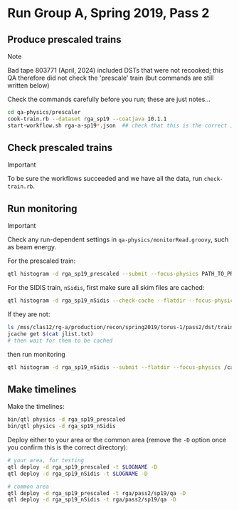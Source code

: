 # Run Group A, Spring 2019, Pass 2

## Produce prescaled trains

> [!NOTE]
> Bad tape 803771 (April, 2024) included DSTs that were not recooked;
> this QA therefore did not check the 'prescale' train (but commands
> are still written below)

Check the commands carefully before you run; these are just notes...
```bash
cd qa-physics/prescaler
cook-train.rb --dataset rga_sp19 --coatjava 10.1.1
start-workflow.sh rga-a-sp19*.json  ## check that this is the correct JSON file before running
```

## Check prescaled trains

> [!IMPORTANT]
> To be sure the workflows succeeded and we have all the data, run `check-train.rb`.

## Run monitoring

> [!IMPORTANT]
> Check any run-dependent settings in `qa-physics/monitorRead.groovy`, such as beam energy.

For the prescaled train:
```bash
qtl histogram -d rga_sp19_prescaled --submit --focus-physics PATH_TO_PRESCALED_TRAIN
```

For the SIDIS train, `nSidis`, first make sure all skim files are cached:
```bash
qtl histogram -d rga_sp19_nSidis --check-cache --flatdir --focus-physics /cache/clas12/rg-a/production/recon/spring2019/torus-1/pass2/dst/train/nSidis
```
If they are not:
```bash
ls /mss/clas12/rg-a/production/recon/spring2019/torus-1/pass2/dst/train/nSidis/* | tee jlist.txt
jcache get $(cat jlist.txt)
# then wait for them to be cached
```
then run monitoring
```bash
qtl histogram -d rga_sp19_nSidis --submit --flatdir --focus-physics /cache/clas12/rg-a/production/recon/spring2019/torus-1/pass2/dst/train/nSidis
```

## Make timelines

Make the timelines:
```bash
bin/qtl physics -d rga_sp19_prescaled
bin/qtl physics -d rga_sp19_nSidis
```

Deploy either to your area or the common area (remove the `-D` option once you confirm this is the correct directory):
```bash
# your area, for testing
qtl deploy -d rga_sp19_prescaled -t $LOGNAME -D
qtl deploy -d rga_sp19_nSidis -t $LOGNAME -D

# common area
qtl deploy -d rga_sp19_prescaled -t rga/pass2/sp19/qa -D
qtl deploy -d rga_sp19_nSidis -t rga/pass2/sp19/qa -D
```
